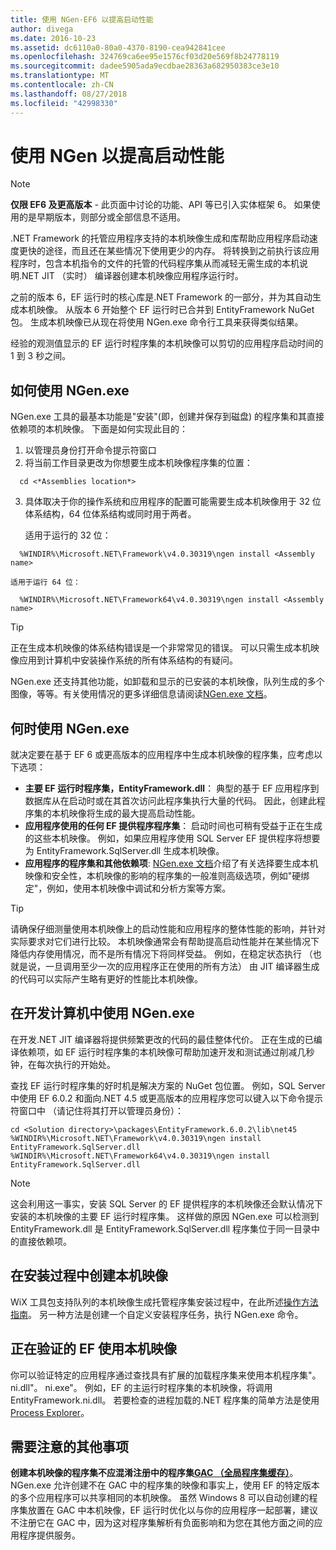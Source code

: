 ```yaml
---
title: 使用 NGen-EF6 以提高启动性能
author: divega
ms.date: 2016-10-23
ms.assetid: dc6110a0-80a0-4370-8190-cea942841cee
ms.openlocfilehash: 324769ca6ee95e1576cf03d20e569f8b24778119
ms.sourcegitcommit: dadee5905ada9ecdbae28363a682950383ce3e10
ms.translationtype: MT
ms.contentlocale: zh-CN
ms.lasthandoff: 08/27/2018
ms.locfileid: "42998330"
---
```

# <a name="improving-startup-performance-with-ngen"></a>使用 NGen 以提高启动性能
> [!NOTE]
> **仅限 EF6 及更高版本** - 此页面中讨论的功能、API 等已引入实体框架 6。 如果使用的是早期版本，则部分或全部信息不适用。  

.NET Framework 的托管应用程序支持的本机映像生成和库帮助应用程序启动速度更快的途径，而且还在某些情况下使用更少的内存。 将转换到之前执行该应用程序时，包含本机指令的文件的托管的代码程序集从而减轻无需生成的本机说明.NET JIT （实时） 编译器创建本机映像应用程序运行时。  

之前的版本 6，EF 运行时的核心库是.NET Framework 的一部分，并为其自动生成本机映像。 从版本 6 开始整个 EF 运行时已合并到 EntityFramework NuGet 包。 生成本机映像已从现在将使用 NGen.exe 命令行工具来获得类似结果。  

经验的观测值显示的 EF 运行时程序集的本机映像可以剪切的应用程序启动时间的 1 到 3 秒之间。  

## <a name="how-to-use-ngenexe"></a>如何使用 NGen.exe  

NGen.exe 工具的最基本功能是"安装"(即，创建并保存到磁盘) 的程序集和其直接依赖项的本机映像。 下面是如何实现此目的：  

1. 以管理员身份打开命令提示符窗口  
2. 将当前工作目录更改为你想要生成本机映像程序集的位置：  

  ``` console
    cd <*Assemblies location*>  
  ```
3. 具体取决于你的操作系统和应用程序的配置可能需要生成本机映像用于 32 位体系结构，64 位体系结构或同时用于两者。  

    适用于运行的 32 位：  
  ``` console
    %WINDIR%\Microsoft.NET\Framework\v4.0.30319\ngen install <Assembly name>  
  ```
    适用于运行 64 位：
  ``` console
    %WINDIR%\Microsoft.NET\Framework64\v4.0.30319\ngen install <Assembly name>  
  ```

> [!TIP]
> 正在生成本机映像的体系结构错误是一个非常常见的错误。 可以只需生成本机映像应用到计算机中安装操作系统的所有体系结构的有疑问。  

NGen.exe 还支持其他功能，如卸载和显示的已安装的本机映像，队列生成的多个图像，等等。有关使用情况的更多详细信息请阅读[NGen.exe 文档](https://msdn.microsoft.com/library/6t9t5wcf.aspx)。  

## <a name="when-to-use-ngenexe"></a>何时使用 NGen.exe  

就决定要在基于 EF 6 或更高版本的应用程序中生成本机映像的程序集，应考虑以下选项：  

- **主要 EF 运行时程序集，EntityFramework.dll**： 典型的基于 EF 应用程序到数据库从在启动时或在其首次访问此程序集执行大量的代码。 因此，创建此程序集的本机映像将生成的最大提高启动性能。  
- **应用程序使用的任何 EF 提供程序程序集**： 启动时间也可稍有受益于正在生成的这些本机映像。 例如，如果应用程序使用 SQL Server EF 提供程序将想要为 EntityFramework.SqlServer.dll 生成本机映像。  
- **应用程序的程序集和其他依赖项**: [NGen.exe 文档](https://msdn.microsoft.com/library/6t9t5wcf.aspx)介绍了有关选择要生成本机映像和安全性，本机映像的影响的程序集的一般准则高级选项，例如"硬绑定"，例如，使用本机映像中调试和分析方案等方案。  

> [!TIP]
> 请确保仔细测量使用本机映像上的启动性能和应用程序的整体性能的影响，并针对实际要求对它们进行比较。 本机映像通常会有帮助提高启动性能并在某些情况下降低内存使用情况，而不是所有情况下将同样受益。 例如，在稳定状态执行 （也就是说，一旦调用至少一次的应用程序正在使用的所有方法） 由 JIT 编译器生成的代码可以实际产生略有更好的性能比本机映像。  

## <a name="using-ngenexe-in-a-development-machine"></a>在开发计算机中使用 NGen.exe  

在开发.NET JIT 编译器将提供频繁更改的代码的最佳整体代价。 正在生成的已编译依赖项，如 EF 运行时程序集的本机映像可帮助加速开发和测试通过削减几秒钟，在每次执行的开始处。  

查找 EF 运行时程序集的好时机是解决方案的 NuGet 包位置。 例如，SQL Server 中使用 EF 6.0.2 和面向.NET 4.5 或更高版本的应用程序您可以键入以下命令提示符窗口中 （请记住将其打开以管理员身份）：  

``` console
cd <Solution directory>\packages\EntityFramework.6.0.2\lib\net45
%WINDIR%\Microsoft.NET\Framework\v4.0.30319\ngen install EntityFramework.SqlServer.dll
%WINDIR%\Microsoft.NET\Framework64\v4.0.30319\ngen install EntityFramework.SqlServer.dll
```  

> [!NOTE]
> 这会利用这一事实，安装 SQL Server 的 EF 提供程序的本机映像还会默认情况下安装的本机映像的主要 EF 运行时程序集。 这样做的原因 NGen.exe 可以检测到 EntityFramework.dll 是 EntityFramework.SqlServer.dll 程序集位于同一目录中的直接依赖项。  

## <a name="creating-native-images-during-setup"></a>在安装过程中创建本机映像  

WiX 工具包支持队列的本机映像生成托管程序集安装过程中，在此所述[操作方法指南](http://wixtoolset.org/documentation/manual/v3/howtos/files_and_registry/ngen_managed_assemblies.html)。 另一种方法是创建一个自定义安装程序任务，执行 NGen.exe 命令。  

## <a name="verifying-that-native-images-are-being-used-for-ef"></a>正在验证的 EF 使用本机映像  

你可以验证特定的应用程序通过查找具有扩展的加载程序集来使用本机程序集"。 ni.dll"。 ni.exe"。 例如，EF 的主运行时程序集的本机映像，将调用 EntityFramework.ni.dll。 若要检查的进程加载的.NET 程序集的简单方法是使用[Process Explorer](https://technet.microsoft.com/sysinternals/bb896653)。  

## <a name="other-things-to-be-aware-of"></a>需要注意的其他事项  

**创建本机映像的程序集不应混淆注册中的程序集[GAC （全局程序集缓存）](https://msdn.microsoft.com/library/yf1d93sz.aspx)**。 NGen.exe 允许创建不在 GAC 中的程序集的映像和事实上，使用 EF 的特定版本的多个应用程序可以共享相同的本机映像。 虽然 Windows 8 可以自动创建的程序集放置在 GAC 中本机映像，EF 运行时优化以与你的应用程序一起部署，建议不注册它在 GAC 中，因为这对程序集解析有负面影响和为您在其他方面之间的应用程序提供服务。  
